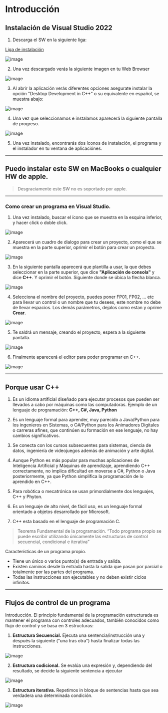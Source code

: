 # Introducción

## Instalación de Visual Studio 2022

1. Descarga el SW en la siguiente liga:

[Liga de instalación](https://visualstudio.microsoft.com/es/downloads/)


![image](https://github.com/user-attachments/assets/26b7fc2e-416c-4fb5-8df0-35c8f4bdc030)



2. Una vez descargado verás la siguiente imagen en tu Web Browser

![image](https://github.com/user-attachments/assets/20fa6e92-fa02-4b5b-b88d-6c5e5844d167)


3. Al abrir la aplicación verás diferentes opciones asegurate instalar la opción "Desktop Development in C++" o su equivalente en español, se muestra abajo:

![image](https://github.com/user-attachments/assets/d8623733-4936-4635-bf1e-864c18e8aee4)

4. Una vez que seleccionamos e instalamos aparecerá la siguiente pantalla de progreso.

![image](https://github.com/user-attachments/assets/b6d3ba71-065e-4cc6-a7f6-723b459db149)

5. Una vez instalado, encontrarás dos íconos de instalación, el programa y el instalador en tu ventana de aplicaciónes.

___

## Puedo instalar este SW en MacBooks o cualquier HW de apple.

> Desgraciamente este SW no es soportado por apple.

___


### Como crear un programa en Visual Studio.

1. Una vez instalado, buscar el ícono que se muestra en la esquina inferior, y hacer click o doble click. 

![image](https://github.com/user-attachments/assets/4eddaa43-6da8-41cc-b1e2-e0b68c88129f)

2. Aparecerá un cuadro de dialogo para crear un proyecto, como el que se muestra en la parte superior, oprimir el botón para crear un proyecto.

![image](https://github.com/user-attachments/assets/1d1a1653-f43c-4854-b934-57eca7c6ff65)


3. En la siguiente pantalla aparecerá que plantilla a usar, la que debes seleccionar en la parte superior, que dice **"Aplicación de consola"** y dice **C++**. Y oprimir el botón. Siguiente donde se úbica la flecha blanca.

![image](https://github.com/user-attachments/assets/49024eac-73ba-4d4b-a6df-f5a86baa25e8)


4. Selecciona el nombre del proyecto, puedes poner FP01, FP02, ... etc para llevar un control o un nombre que tu desees, este nombre no debe de llevar espacios. Los demás parámetros, dejalos como estan y oprime **Crear**.

![image](https://github.com/user-attachments/assets/5e068998-f1f6-4b0a-adeb-c2c808544ba8)


5. Te saldrá un mensaje, creando el proyecto, espera a la siguiente pantalla.

![image](https://github.com/user-attachments/assets/61086a96-f32c-486c-a732-b7fa519c2c9d)

6. Finalmente aparecerá el editor para poder programar en C++.

![image](https://github.com/user-attachments/assets/f56ffc34-11f1-41d2-8334-941187dd8767)

___

## Porque usar C++

1. Es un idioma artificial diseñado para ejecutar procesos que pueden ser llevados a cabo por máquinas como las computadoras. Ejemplo de un lenguaje de programación: **C++, C#, Java, Python**

2. Es un lenguaje formal para aprender, muy parecido a Java/Python para los ingenieros en Sistemas, o C#/Python para los Animadores Digitales o carreras afines, que continúen su formación en ese lenguaje, no hay cambios significativos.

3. Se conecta con los cursos subsecuentes para sistemas, ciencia de datos, ingeniería de videojuegos además de animación y arte digital.

4. Aunque Python es más popular para muchas aplicaciones de Inteligencia Artificial y Máquinas de aprendizaje, aprendiendo C++ correctamente, no implica dificultad en moverse a C#, Python o Java posteriormente, ya que Python simplifica la programación de lo aprendido en C++.

5. Para robótica o mecatrónica se usan primordialmente dos lenguajes, C++ y Phyton.

6. Es un lenguaje de alto nivel, de fácil uso, es un lenguaje formal orientado a objetos desarrollado por Microsoft.

7. C++ esta basado en el lenguaje de programación C.

> Teorema Fundamental de la programación.
> “Todo programa propio se puede escribir utilizando únicamente las estructuras de control secuencial, condicional e iterativa”

Características de un programa propio.

* Tiene un único o varios  punto(s) de entrada y salida.
* Existen caminos desde la entrada hasta la salida que pasan por parcial o totalmente por las partes del programa.
* Todas las instrucciones son ejecutables y no deben existir ciclos infinitos.
___

## Flujos de control de un programa

Introducción. El principio fundamental de la programación estructurada es mantener el programa con controles adecuados, también conocidos como flujo de control y se  basa en 3 estructuras:

1. **Estructura Secuencial.** Ejecuta una sentencia/instrucción una y después la siguiente ("una tras otra") hasta finalizar todas las instrucciones.

![image](https://github.com/user-attachments/assets/24a27954-23d5-4e1b-a352-c38334f789e4)


2. **Estructura codicional.** Se evalúa una expresión y, dependiendo del resultado, se decide la siguiente sentencia a ejecutar

![image](https://github.com/user-attachments/assets/50389508-a24a-4a75-8b9b-da5c9453e79b)

3. **Estructura iterativa.** Repetimos in bloque de sentencias hasta que sea verdadera una determinada condición.

![image](https://github.com/user-attachments/assets/fd6c53b0-b406-4a76-9e17-eca7c58de2f1)

